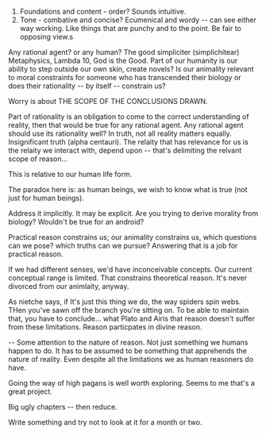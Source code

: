 1. Foundations and content - order? Sounds intuitive. 
2. Tone - combative and concise? Ecumenical and wordy -- can see either way working. Like things that are punchy and to the point. Be fair to opposing view.s



Any rational agent? or any human?
The good simpliciter (simplichitear)
Metaphysics, Lambda 10, God is the Good.
Part of our humanity is our ability to step outside our own skin, create novels? Is our animality relevant to moral constraints for someone who has transcended their biology or does their rationality -- by itself -- constrain us?

Worry is about THE SCOPE OF THE CONCLUSIONS DRAWN.

Part of rationality is an obligation to come to the correct understanding of reality, then that would be true for any rational agent. Any rational agent should use its rationality well? In truth, not all reality matters equally. Insignificant truth (alpha centauri). The relaity that has relevance for us is the relaity we interact with, depend upon -- that's delimiting the relvant scope of reason... 

This is relative to our human life form. 

The paradox here is: as human beings, we wish to know what is true (not just for human beings). 

Address it implicitly. It may be explicit. Are you trying to derive morality from biology? Wouldn't be true for an android? 

Practical reason constrains us; our animality constrains us, which questions can we pose? which truths can we pursue? Answering that is a job for practical reason. 

If we had different senses, we'd have inconceivable concepts. Our current conceptual range is limited. That constrains theoretical reason. It's never divorced from our animlaity, anyway. 

As nietche says, if It's just this thing we do, the way spiders spin webs. THen you've sawn off the branch you're sitting on. To be able to maintain that, you have to conclude... what Plato and Airis that reason doesn't suffer from these limitations. Reason particpates in divine reason. 


-- Some attention to the nature of reason. Not just something we humans happen to do. It has to be assumed to be something that apprehends the nature of reality. Even despite all the limitations we as human reasoners do have. 

Going the way of high pagans is well worth exploring. Seems to me that's a great project. 

Big ugly chapters -- then reduce. 

Write something and try not to look at it for a month or two. 